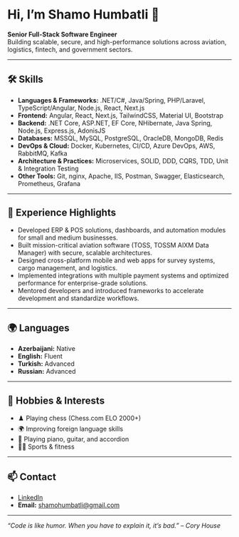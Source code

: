 # Hi, I’m Shamo Humbatli 👋

**Senior Full-Stack Software Engineer**  
Building scalable, secure, and high-performance solutions across aviation, logistics, fintech, and government sectors.

---

## 🛠️ Skills

- **Languages & Frameworks:** .NET/C#, Java/Spring, PHP/Laravel, TypeScript/Angular, Node.js, React, Next.js  
- **Frontend:** Angular, React, Next.js, TailwindCSS, Material UI, Bootstrap  
- **Backend:** .NET Core, ASP.NET, EF Core, NHibernate, Java Spring, Node.js, Express.js, AdonisJS  
- **Databases:** MSSQL, MySQL, PostgreSQL, OracleDB, MongoDB, Redis  
- **DevOps & Cloud:** Docker, Kubernetes, CI/CD, Azure DevOps, AWS, RabbitMQ, Kafka  
- **Architecture & Practices:** Microservices, SOLID, DDD, CQRS, TDD, Unit & Integration Testing  
- **Other Tools:** Git, nginx, Apache, IIS, Postman, Swagger, Elasticsearch, Prometheus, Grafana  

---

## 💼 Experience Highlights

- Developed ERP & POS solutions, dashboards, and automation modules for small and medium businesses.  
- Built mission-critical aviation software (TOSS, TOSSM AIXM Data Manager) with secure, scalable architectures.  
- Designed cross-platform mobile and web apps for survey systems, cargo management, and logistics.  
- Implemented integrations with multiple payment systems and optimized performance for enterprise-grade solutions.  
- Mentored developers and introduced frameworks to accelerate development and standardize workflows.  

---

## 🌍 Languages

- **Azerbaijani:** Native  
- **English:** Fluent  
- **Turkish:** Advanced  
- **Russian:** Advanced

---

## 🎯 Hobbies & Interests

- ♟️ Playing chess (Chess.com ELO 2000+)  
- 🌍 Improving foreign language skills  
- 🎹 Playing piano, guitar, and accordion  
- 🏋️‍♂️ Sports & fitness  

---

## 📫 Contact

- [LinkedIn](https://www.linkedin.com/in/shamoli)  
- **Email:** shamohumbatli@gmail.com  

---

*“Code is like humor. When you have to explain it, it’s bad.” – Cory House*
